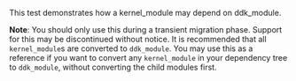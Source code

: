 This test demonstrates how a kernel_module may depend on ddk_module.

**Note**: You should only use this during a transient migration phase. Support for this may be
discontinued without notice. It is recommended that all `kernel_module`s are converted to
`ddk_module`. You may use this as a reference if you want to convert any `kernel_module` in your
dependency tree to `ddk_module`, without converting the child modules first.
